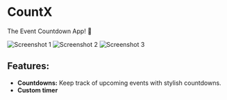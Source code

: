 # CountX

The Event Countdown App! 🎉

![Screenshot 1](https://github.com/DenisWithOneN/countX/assets/126503316/70178873-a7c3-4568-b24e-6e4aeb2c303f)
![Screenshot 2](https://github.com/DenisWithOneN/countX/assets/126503316/9ef33138-4557-41e9-b7fb-644a42726d4f)
![Screenshot 3](https://github.com/DenisWithOneN/countX/assets/126503316/55b35ed6-900c-4e28-ad48-01012b8a9bf0)

## Features:

- **Countdowns:** Keep track of upcoming events with stylish countdowns.
- **Custom timer**
